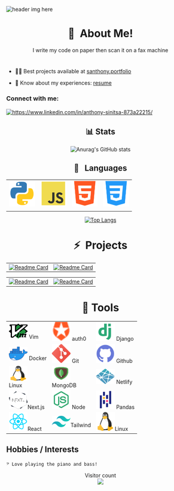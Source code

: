 ![header img here](./img/mun2.png)

<h1 align="center">👋&nbsp; About Me!</h1>

<p align="center">
I write my code on paper then scan it on a fax machine
</p>

#

- 👨‍💻 Best projects available at [santhony.portfolio](https://santhony.netlify.app)

- 📄 Know about my experiences: [resume](https://docs.google.com/document/d/1NBylvw9Th97QOjqhKyZkAS3XX0kxTUbghqiXap15QcY/edit?usp=sharing)

<h3 align="left">Connect with me:</h3>
<p align="left">
<a href="https://www.linkedin.com/in/anthonysinitsa/" target="blank"><img align="center" src="https://raw.githubusercontent.com/rahuldkjain/github-profile-readme-generator/master/src/images/icons/Social/linked-in-alt.svg" alt="https://www.linkedin.com/in/anthony-sinitsa-873a22215/" height="30" width="40" /></a>
</p>

<div align="center">  
  
## 📊 Stats
  
![Anurag's GitHub stats](https://github-readme-stats.vercel.app/api?username=AnthonySinitsa&count_private=true&show_icons=true&theme=tokyonight&card_width=750)
  
## 🐍 &nbsp; Languages

|  |  |  |  |
| ----------- | ----------- | ----------- | ----------- |
<img src="./img/python.png" width=70/> | <img src="./img/js.png" width=70/> | <img src="./img/html.png" width=70/> | <img src="./img/css.png" width=70/> |
|  |  |  |  |

[![Top Langs](https://github-readme-stats.vercel.app/api/top-langs/?username=AnthonySinitsa&layout=donut&theme=dark&card_width=750&langs_count=4&hide=CSS)](https://github.com/AnthonySinitsa/github-readme-stats)
</div>

<h1 align="center">⚡&nbsp; Projects</h1>

<div align='center'>

|  |  |
| ----------- | ----------- |
[![Readme Card](https://github-readme-stats.vercel.app/api/pin/?username=AnthonySinitsa&repo=Cover_Me&theme=gruvbox)](https://github.com/AnthonySinitsa/Cover_Me) | [![Readme Card](https://github-readme-stats.vercel.app/api/pin/?username=AnthonySinitsa&repo=JarJar-Beats-FrontEnd&theme=gruvbox)](https://github.com/AnthonySinitsa/JarJar-Beats-FrontEnd)

|  |  |
| ----------- | ----------- |
[![Readme Card](https://github-readme-stats.vercel.app/api/pin/?username=AnthonySinitsa&repo=PB-JS&theme=gruvbox)](https://github.com/AnthonySinitsa/PB-JS) | [![Readme Card](https://github-readme-stats.vercel.app/api/pin/?username=AnthonySinitsa&repo=odd-duck&theme=gruvbox)](https://github.com/AnthonySinitsa/odd-duck)

</div>

<h1 align="center">🔧 Tools</h1>

<div align="center">

| | | |
| ----------- | ----------- | ----------- |
| <img src="./img/vim.png" height=40   width=50/> Vim | <img src="./img/auth0.png" width=50/> auth0 | <img src="./img/django.png" width=50/> Django |
| <img src="./img/docker.png" width=50/> Docker | <img src="./img/git.png" width=50/> Git | <img src="./img/github.png" width=50/> Github
| <img src="./img/linux.png" height=40 width=50/><br>Linux | <img src="./img/mongodb.png" height=40 width=50/> <br>MongoDB | <img src="./img/netlify.png" height=40 width=50/> Netlify
| <img src="./img/next_logo.png" height=50 width=50/>Next.js | <img src="./img/node.png" height=50 width=50/> Node | <img src="./img/pandas.png" height=50 width=50/> Pandas
| <img src="./img/react.png" width=50/>React | <img src="./img/tailwind.png" width=50/>Tailwind | <img src="./img/linux.png" width=50/>Linux

</div>

## Hobbies / Interests

    𝄢 Love playing the piano and bass!

<!-- <h2  align="center">📚 Resources Used to Build This Repo:</h2>

- Header from Canva

- Social media favicons from Icons8

- README Statistics from anuraghazra

- Emojis from webfx.com

- emojipedia.org -->

<p align="center">
  Visitor count<br>
  <img src="https://profile-counter.glitch.me/AnthonySinitsa/count.svg" />
</p>
